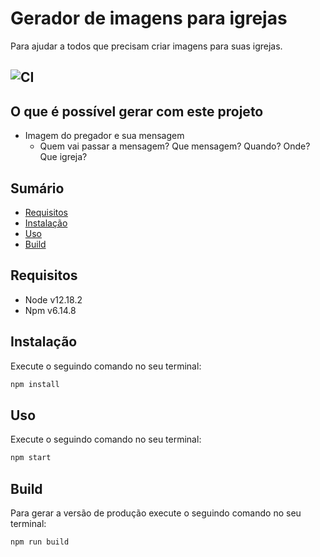 # Gerador de imagens para igrejas
Para ajudar a todos que precisam criar imagens para suas igrejas.

![CI](https://github.com/allangrds/gerador-de-imagem-pregacao/workflows/CI/badge.svg?branch=main)
---

## O que é possível gerar com este projeto
- Imagem do pregador e sua mensagem
  - Quem vai passar a mensagem? Que mensagem? Quando? Onde? Que igreja?

## Sumário

- [Requisitos](#requisitos)
- [Instalação](#instalação)
- [Uso](#uso)
- [Build](#build)

## Requisitos

- Node v12.18.2
- Npm v6.14.8

## Instalação

Execute o seguindo comando no seu terminal:

```bash
npm install
```

## Uso

Execute o seguindo comando no seu terminal:

```bash
npm start
```

## Build

Para gerar a versão de produção execute o seguindo comando no seu terminal:

```bash
npm run build
```
